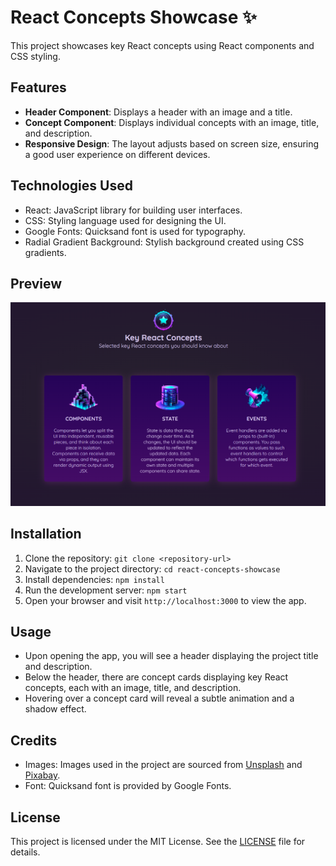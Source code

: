 # React Concepts Showcase ✨

This project showcases key React concepts using React components and CSS styling.

## Features

-   **Header Component**: Displays a header with an image and a title.
-   **Concept Component**: Displays individual concepts with an image, title, and description.
-   **Responsive Design**: The layout adjusts based on screen size, ensuring a good user experience on different devices.

## Technologies Used

-   React: JavaScript library for building user interfaces.
-   CSS: Styling language used for designing the UI.
-   Google Fonts: Quicksand font is used for typography.
-   Radial Gradient Background: Stylish background created using CSS gradients.

## Preview

![Image](.\src\assets\images\preview.png)

## Installation

1. Clone the repository: `git clone <repository-url>`
2. Navigate to the project directory: `cd react-concepts-showcase`
3. Install dependencies: `npm install`
4. Run the development server: `npm start`
5. Open your browser and visit `http://localhost:3000` to view the app.

## Usage

-   Upon opening the app, you will see a header displaying the project title and description.
-   Below the header, there are concept cards displaying key React concepts, each with an image, title, and description.
-   Hovering over a concept card will reveal a subtle animation and a shadow effect.

## Credits

-   Images: Images used in the project are sourced from [Unsplash](https://unsplash.com/) and [Pixabay](https://pixabay.com/).
-   Font: Quicksand font is provided by Google Fonts.

## License

This project is licensed under the MIT License. See the [LICENSE](LICENSE) file for details.
